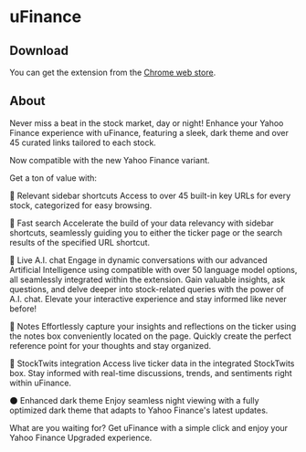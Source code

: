 # uFinance

## Download

You can get the extension from the [Chrome web store](https://chromewebstore.google.com/detail/ufinance/fmckmialbjidoghednjgbmigapfildng).

## About

Never miss a beat in the stock market, day or night! Enhance your Yahoo Finance experience with uFinance, featuring a sleek, dark theme and over 45 curated links tailored to each stock.

Now compatible with the new Yahoo Finance variant.

Get a ton of value with:

🔗 Relevant sidebar shortcuts
Access to over 45 built-in key URLs for every stock, categorized for easy browsing.

🔎 Fast search
Accelerate the build of your data relevancy with sidebar shortcuts, seamlessly guiding you to either the ticker page or the search results of the specified URL shortcut.

💬 Live A.I. chat
Engage in dynamic conversations with our advanced Artificial Intelligence using compatible with  over 50 language model options, all seamlessly integrated within the extension. Gain valuable insights, ask questions, and delve deeper into stock-related queries with the power of A.I. chat. Elevate your interactive experience and stay informed like never before!

📝 Notes
Effortlessly capture your insights and reflections on the ticker using the notes box conveniently located on the page. Quickly create the perfect reference point for your thoughts and stay organized.

🐤 StockTwits integration
Access live ticker data in the integrated StockTwits box. Stay informed with real-time discussions, trends, and sentiments right within uFinance.

🌑 Enhanced dark theme
Enjoy seamless night viewing with a fully optimized dark theme that adapts to Yahoo Finance's latest updates.

What are you waiting for? Get uFinance with a simple click and enjoy your Yahoo Finance Upgraded experience.